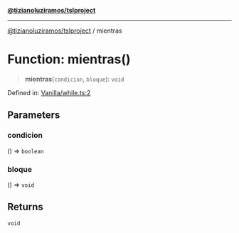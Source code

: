 [**@tizianoluziramos/tslproject**](../README.md)

***

[@tizianoluziramos/tslproject](../globals.md) / mientras

# Function: mientras()

> **mientras**(`condicion`, `bloque`): `void`

Defined in: [Vanilla/while.ts:2](https://github.com/tizianoluziramos/TypeScript-Lenguage-Proyect/blob/1a68252d6a31602ecc3346fe4bed87bd01ab43ff/src/Vanilla/while.ts#L2)

## Parameters

### condicion

() => `boolean`

### bloque

() => `void`

## Returns

`void`
